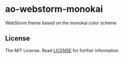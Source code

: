 # ao-webstorm-monokai


WebStorm theme based on the monokai color scheme



License
---

The MIT License. Read [LICENSE](LICENSE) for further information.
